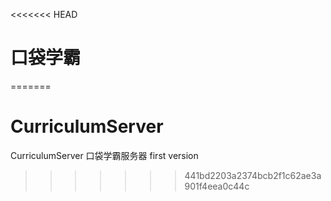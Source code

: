 <<<<<<< HEAD
# 口袋学霸
=======
# CurriculumServer
CurriculumServer 口袋学霸服务器 first version
>>>>>>> 441bd2203a2374bcb2f1c62ae3a901f4eea0c44c
